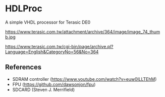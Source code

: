 # HDLProc
A simple VHDL processor for Terasic DE0


https://www.terasic.com.tw/attachment/archive/364/image/image_74_thumb.jpg

https://www.terasic.com.tw/cgi-bin/page/archive.pl?Language=English&CategoryNo=56&No=364

## References
* SDRAM controller (https://www.youtube.com/watch?v=euw0ILLTEhM)
* FPU (https://github.com/dawsonjon/fpu)
* SDCARD (Steven J. Merrifield)